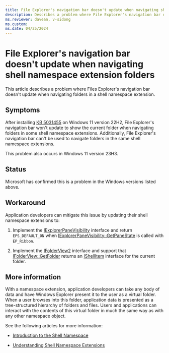 ```yaml
---
title: File Explorer's navigation bar doesn't update when navigating shell namespace extension folders
description: Describes a problem where File Explorer's navigation bar doesn't update when navigating folders in a shell namespace extension.
ms.reviewer: davean, v-sidong
ms.custom: 
ms.date: 04/25/2024
---
```


# File Explorer's navigation bar doesn't update when navigating shell namespace extension folders

This article describes a problem where Files Explorer's navigation bar doesn't update when navigating folders in a shell namespace extension.

## Symptoms

After installing [KB 5031455](https://support.microsoft.com/topic/october-31-2023-kb5031455-os-builds-22621-2506-and-22631-2506-preview-6513c5ec-c5a2-4aaf-97f5-44c13d29e0d4) on Windows 11 version 22H2, File Explorer's navigation bar won't update to show the current folder when navigating folders in some shell namespace extensions. Additionally, File Explorer's navigation bar can't be used to navigate folders in the same shell namespace extensions.

This problem also occurs in Windows 11 version 23H3.

## Status

Microsoft has confirmed this is a problem in the Windows versions listed above.

## Workaround

Application developers can mitigate this issue by updating their shell namespace extensions to:

1. Implement the [IExplorerPaneVisibility](/windows/win32/api/shobjidl_core/nn-shobjidl_core-iexplorerpanevisibility) interface and return `EPS_DEFAULT_ON` when [IExplorerPaneVisibility::GetPaneState](/windows/win32/api/shobjidl_core/nf-shobjidl_core-iexplorerpanevisibility-getpanestate) is called with `EP_Ribbon`.

1. Implement the [IFolderView2](/windows/win32/api/shobjidl_core/nn-shobjidl_core-ifolderview2) interface and support that [IFolderView::GetFolder](/windows/win32/api/shobjidl_core/nf-shobjidl_core-ifolderview-getfolder) returns an [IShellItem](/windows/win32/api/shobjidl_core/nn-shobjidl_core-ishellitem) interface for the current folder.

## More information

With a namespace extension, application developers can take any body of data and have Windows Explorer present it to the user as a virtual folder. When a user browses into this folder, application data is presented as a tree-structured hierarchy of folders and files. Users and applications can interact with the contents of this virtual folder in much the same way as with any other namespace object.

See the following articles for more information:

- [Introduction to the Shell Namespace](/windows/win32/shell/namespace-intro)

- [Understanding Shell Namespace Extensions](/windows/win32/shell/namespace-intro)
